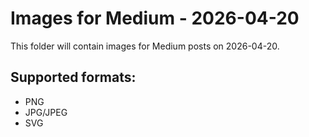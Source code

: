 # Images for Medium - 2026-04-20

This folder will contain images for Medium posts on 2026-04-20.

## Supported formats:
- PNG
- JPG/JPEG
- SVG
